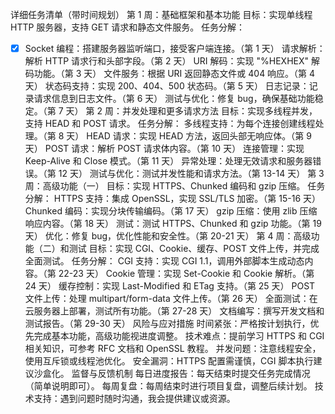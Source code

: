 详细任务清单（带时间规划）
第 1 周：基础框架和基本功能
目标：实现单线程 HTTP 服务器，支持 GET 请求和静态文件服务。
任务分解：
- [x] Socket 编程：搭建服务器监听端口，接受客户端连接。（第 1 天）
请求解析：解析 HTTP 请求行和头部字段。（第 2 天）
URI 解码：实现 "%HEXHEX" 解码功能。（第 3 天）
文件服务：根据 URI 返回静态文件或 404 响应。（第 4 天）
状态码支持：实现 200、404、500 状态码。（第 5 天）
日志记录：记录请求信息到日志文件。（第 6 天）
测试与优化：修复 bug，确保基础功能稳定。（第 7 天）
第 2 周：并发处理和更多请求方法
目标：实现多线程并发，支持 HEAD 和 POST 请求。
任务分解：
多线程支持：为每个连接创建线程处理。（第 8 天）
HEAD 请求：实现 HEAD 方法，返回头部无响应体。（第 9 天）
POST 请求：解析 POST 请求体内容。（第 10 天）
连接管理：实现 Keep-Alive 和 Close 模式。（第 11 天）
异常处理：处理无效请求和服务器错误。（第 12 天）
测试与优化：测试并发性能和请求方法。（第 13-14 天）
第 3 周：高级功能（一）
目标：实现 HTTPS、Chunked 编码和 gzip 压缩。
任务分解：
HTTPS 支持：集成 OpenSSL，实现 SSL/TLS 加密。（第 15-16 天）
Chunked 编码：实现分块传输编码。（第 17 天）
gzip 压缩：使用 zlib 压缩响应内容。（第 18 天）
测试：测试 HTTPS、Chunked 和 gzip 功能。（第 19 天）
优化：修复 bug，优化性能和安全性。（第 20-21 天）
第 4 周：高级功能（二）和测试
目标：实现 CGI、Cookie、缓存、POST 文件上传，并完成全面测试。
任务分解：
CGI 支持：实现 CGI 1.1，调用外部脚本生成动态内容。（第 22-23 天）
Cookie 管理：实现 Set-Cookie 和 Cookie 解析。（第 24 天）
缓存控制：实现 Last-Modified 和 ETag 支持。（第 25 天）
POST 文件上传：处理 multipart/form-data 文件上传。（第 26 天）
全面测试：在云服务器上部署，测试所有功能。（第 27-28 天）
文档编写：撰写开发文档和测试报告。（第 29-30 天）
风险与应对措施
时间紧张：严格按计划执行，优先完成基本功能，高级功能视进度调整。
技术难点：提前学习 HTTPS 和 CGI 相关知识，可参考 RFC 文档和 OpenSSL 教程。
并发问题：注意线程安全，使用互斥锁或线程池优化。
安全漏洞：HTTPS 配置需谨慎，CGI 脚本执行建议沙盒化。
监督与反馈机制
每日进度报告：每天结束时提交任务完成情况（简单说明即可）。
每周复盘：每周结束时进行项目复盘，调整后续计划。
技术支持：遇到问题时随时沟通，我会提供建议或资源。
